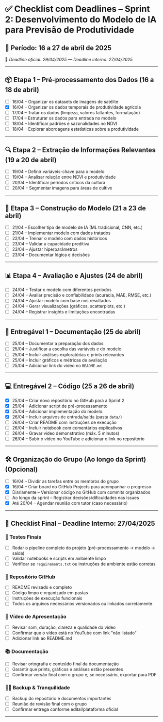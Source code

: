 # ✅ Checklist com Deadlines – Sprint 2: Desenvolvimento do Modelo de IA para Previsão de Produtividade

## 📅 Período: 16 a 27 de abril de 2025

📌 _Deadline oficial: 29/04/2025 — Deadline interno: 27/04/2025_

---

## 📦 Etapa 1 – Pré-processamento dos Dados (16 a 18 de abril)

- [ ] 16/04 – Organizar os datasets de imagens de satélite
- [x] 16/04 – Organizar os dados temporais de produtividade agrícola
- [ ] 17/04 – Tratar os dados (limpeza, valores faltantes, formatação)
- [ ] 17/04 – Estruturar os dados para entrada no modelo
- [ ] 18/04 – Identificar padrões e sazonalidades no NDVI
- [ ] 18/04 – Explorar abordagens estatísticas sobre a produtividade

---

## 🔍 Etapa 2 – Extração de Informações Relevantes (19 a 20 de abril)

- [ ] 19/04 – Definir variáveis-chave para o modelo
- [ ] 19/04 – Analisar relação entre NDVI e produtividade
- [ ] 20/04 – Identificar períodos críticos da cultura
- [ ] 20/04 – Segmentar imagens para áreas de cultivo

---

## 🧠 Etapa 3 – Construção do Modelo (21 a 23 de abril)

- [ ] 21/04 – Escolher tipo de modelo de IA (ML tradicional, CNN, etc.)
- [ ] 21/04 – Implementar modelo com dados tratados
- [ ] 22/04 – Treinar o modelo com dados históricos
- [ ] 23/04 – Validar a capacidade preditiva
- [ ] 23/04 – Ajustar hiperparâmetros
- [ ] 23/04 – Documentar lógica e decisões

---

## 📊 Etapa 4 – Avaliação e Ajustes (24 de abril)

- [ ] 24/04 – Testar o modelo com diferentes períodos
- [ ] 24/04 – Avaliar precisão e confiabilidade (acurácia, MAE, RMSE, etc.)
- [ ] 24/04 – Ajustar modelo com base nos resultados
- [ ] 24/04 – Gerar visualizações (gráficos, scatterplots, etc.)
- [ ] 24/04 – Registrar insights e limitações encontradas

---

## 📁 Entregável 1 – Documentação (25 de abril)

- [ ] 25/04 – Documentar a preparação dos dados
- [ ] 25/04 – Justificar a escolha das variáveis e do modelo
- [ ] 25/04 – Incluir análises exploratórias e prints relevantes
- [ ] 25/04 – Incluir gráficos e métricas de avaliação
- [ ] 25/04 – Adicionar link do vídeo no `README.md`

---

## 💻 Entregável 2 – Código (25 a 26 de abril)

- [x] 25/04 – Criar novo repositório no GitHub para a Sprint 2
- [x] 25/04 – Adicionar script de pré-processamento
- [x] 25/04 – Adicionar implementação do modelo
- [x] 26/04 – Incluir arquivos de entrada/saída (pasta `data/`)
- [ ] 26/04 – Criar README com instruções de execução
- [ ] 26/04 – Incluir notebook com comentários explicativos
- [ ] 26/04 – Gravar vídeo demonstrativo (máx. 5 minutos)
- [ ] 26/04 – Subir o vídeo no YouTube e adicionar o link no repositório

---

## 🛠️ Organização do Grupo (Ao longo da Sprint) (Opcional)

- [ ] 16/04 – Dividir as tarefas entre os membros do grupo
- [x] 16/04 – Criar board no GitHub Projects para acompanhar o progresso
- [x] Diariamente – Versionar código no GitHub com commits organizados
- [ ] Ao longo da sprint – Registrar decisões/dificuldades nas issues
- [x] Até 20/04 – Agendar reunião com tutor (caso necessário)

---

## 📌 Checklist Final – Deadline Interno: 27/04/2025

### 🧪 Testes Finais

- [ ] Rodar o pipeline completo do projeto (pré-processamento → modelo → saída)
- [ ] Validar notebooks e scripts em ambiente limpo
- [ ] Verificar se `requirements.txt` ou instruções de ambiente estão corretas

### 📁 Repositório GitHub

- [ ] README revisado e completo
- [ ] Código limpo e organizado em pastas
- [ ] Instruções de execução funcionais
- [ ] Todos os arquivos necessários versionados ou linkados corretamente

### 🎥 Vídeo de Apresentação

- [ ] Revisar som, duração, clareza e qualidade do vídeo
- [ ] Confirmar que o vídeo está no YouTube com link "não listado"
- [ ] Adicionar link ao README.md

### 📚 Documentação

- [ ] Revisar ortografia e conteúdo final da documentação
- [ ] Garantir que prints, gráficos e análises estão presentes
- [ ] Confirmar versão final com o grupo e, se necessário, exportar para PDF

### 🧘‍♂️ Backup & Tranquilidade

- [ ] Backup do repositório e documentos importantes
- [ ] Reunião de revisão final com o grupo
- [ ] Confirmar entrega conforme edital/plataforma oficial

---
